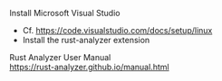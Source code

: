 Install Microsoft Visual Studio

* Cf. <https://code.visualstudio.com/docs/setup/linux>
* Install the rust-analyzer extension

Rust Analyzer User Manual  
<https://rust-analyzer.github.io/manual.html>
